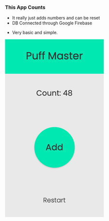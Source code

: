 ### This App Counts

* It really just adds numbers and can be reset
* DB Connected through Google Firebase

- Very basic and simple.

![image of app](./public/app.png)